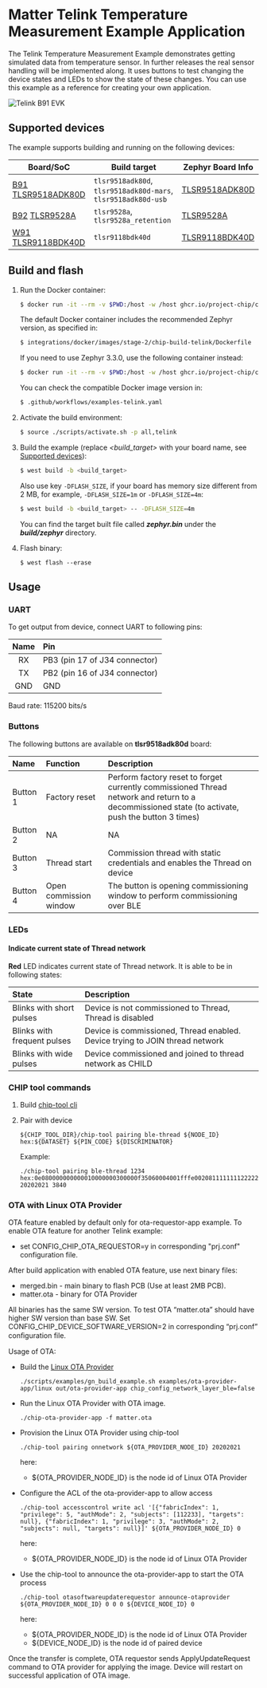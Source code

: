 # Matter Telink Temperature Measurement Example Application

The Telink Temperature Measurement Example demonstrates getting simulated data
from temperature sensor. In further releases the real sensor handling will be
implemented along. It uses buttons to test changing the device states and LEDs
to show the state of these changes. You can use this example as a reference for
creating your own application.

![Telink B91 EVK](http://wiki.telink-semi.cn/wiki/assets/Hardware/B91_Generic_Starter_Kit_Hardware_Guide/connection_chart.png)

## Supported devices

The example supports building and running on the following devices:

| Board/SoC                                                                                                                                                              | Build target                                                  | Zephyr Board Info                                                                                              |
| ---------------------------------------------------------------------------------------------------------------------------------------------------------------------- | ------------------------------------------------------------- | -------------------------------------------------------------------------------------------------------------- |
| [B91](https://wiki.telink-semi.cn/wiki/Hardware/B91_Generic_Starter_Kit_Hardware_Guide) [TLSR9518ADK80D](https://wiki.telink-semi.cn/wiki/chip-series/TLSR951x-Series) | `tlsr9518adk80d`, `tlsr9518adk80d-mars`, `tlsr9518adk80d-usb` | [TLSR9518ADK80D](https://github.com/telink-semi/zephyr/blob/develop/boards/riscv/tlsr9518adk80d/doc/index.rst) |
| [B92](https://wiki.telink-semi.cn/wiki/Hardware/B92_Generic_Starter_Kit_Hardware_Guide) [TLSR9528A](https://wiki.telink-semi.cn/wiki/chip-series/TLSR952x-Series)      | `tlsr9528a`, `tlsr9528a_retention`                            | [TLSR9528A](https://github.com/telink-semi/zephyr/blob/develop/boards/riscv/tlsr9528a/doc/index.rst)           |
| [W91](https://wiki.telink-semi.cn/wiki/Hardware/W91_Generic_Starter_Kit_Hardware_Guide) [TLSR9118BDK40D](https://wiki.telink-semi.cn/wiki/chip-series/TLSR911x-Series) | `tlsr9118bdk40d`                                              | [TLSR9118BDK40D](https://github.com/telink-semi/zephyr/blob/develop/boards/riscv/tlsr9118bdk40d/doc/index.rst) |

## Build and flash

1. Run the Docker container:

    ```bash
    $ docker run -it --rm -v $PWD:/host -w /host ghcr.io/project-chip/chip-build-telink:$(wget -q -O - https://raw.githubusercontent.com/project-chip/connectedhomeip/master/.github/workflows/examples-telink.yaml 2> /dev/null | grep chip-build-telink | awk -F: '{print $NF}' | head -n1)
    ```

    The default Docker container includes the recommended Zephyr version, as
    specified in:

    ```bash
    $ integrations/docker/images/stage-2/chip-build-telink/Dockerfile
    ```

    If you need to use Zephyr 3.3.0, use the following container instead:

    ```bash
    $ docker run -it --rm -v $PWD:/host -w /host ghcr.io/project-chip/chip-build-telink-zephyr_3_3:$(wget -q -O - https://raw.githubusercontent.com/project-chip/connectedhomeip/master/.github/workflows/examples-telink.yaml 2> /dev/null | grep chip-build-telink-zephyr_3_3 | awk -F: '{print $NF}')
    ```

    You can check the compatible Docker image version in:

    ```bash
    $ .github/workflows/examples-telink.yaml
    ```

2. Activate the build environment:

    ```bash
    $ source ./scripts/activate.sh -p all,telink
    ```

3. Build the example (replace _<build_target>_ with your board name, see
   [Supported devices](#supported-devices)):

    ```bash
    $ west build -b <build_target>
    ```

    Also use key `-DFLASH_SIZE`, if your board has memory size different from 2
    MB, for example, `-DFLASH_SIZE=1m` or `-DFLASH_SIZE=4m`:

    ```bash
    $ west build -b <build_target> -- -DFLASH_SIZE=4m
    ```

    You can find the target built file called **_zephyr.bin_** under the
    **_build/zephyr_** directory.

4. Flash binary:

    ```
    $ west flash --erase
    ```

## Usage

### UART

To get output from device, connect UART to following pins:

| Name | Pin                           |
| :--: | :---------------------------- |
|  RX  | PB3 (pin 17 of J34 connector) |
|  TX  | PB2 (pin 16 of J34 connector) |
| GND  | GND                           |

Baud rate: 115200 bits/s

### Buttons

The following buttons are available on **tlsr9518adk80d** board:

| Name     | Function               | Description                                                                                                                                       |
| :------- | :--------------------- | :------------------------------------------------------------------------------------------------------------------------------------------------ |
| Button 1 | Factory reset          | Perform factory reset to forget currently commissioned Thread network and return to a decommissioned state (to activate, push the button 3 times) |
| Button 2 | NA                     | NA                                                                                                                                                |
| Button 3 | Thread start           | Commission thread with static credentials and enables the Thread on device                                                                        |
| Button 4 | Open commission window | The button is opening commissioning window to perform commissioning over BLE                                                                      |

### LEDs

#### Indicate current state of Thread network

**Red** LED indicates current state of Thread network. It is able to be in
following states:

| State                       | Description                                                                  |
| :-------------------------- | :--------------------------------------------------------------------------- |
| Blinks with short pulses    | Device is not commissioned to Thread, Thread is disabled                     |
| Blinks with frequent pulses | Device is commissioned, Thread enabled. Device trying to JOIN thread network |
| Blinks with wide pulses     | Device commissioned and joined to thread network as CHILD                    |

### CHIP tool commands

1. Build
   [chip-tool cli](https://github.com/project-chip/connectedhomeip/blob/master/examples/chip-tool/README.md)

2. Pair with device

    ```
    ${CHIP_TOOL_DIR}/chip-tool pairing ble-thread ${NODE_ID} hex:${DATASET} ${PIN_CODE} ${DISCRIMINATOR}
    ```

    Example:

    ```
    ./chip-tool pairing ble-thread 1234 hex:0e080000000000010000000300000f35060004001fffe0020811111111222222220708fd61f77bd3df233e051000112233445566778899aabbccddeeff030e4f70656e54687265616444656d6f010212340410445f2b5ca6f2a93a55ce570a70efeecb0c0402a0fff8 20202021 3840
    ```

### OTA with Linux OTA Provider

OTA feature enabled by default only for ota-requestor-app example. To enable OTA
feature for another Telink example:

-   set CONFIG_CHIP_OTA_REQUESTOR=y in corresponding "prj.conf" configuration
    file.

After build application with enabled OTA feature, use next binary files:

-   merged.bin - main binary to flash PCB (Use at least 2MB PCB).
-   matter.ota - binary for OTA Provider

All binaries has the same SW version. To test OTA “matter.ota” should have
higher SW version than base SW. Set CONFIG_CHIP_DEVICE_SOFTWARE_VERSION=2 in
corresponding “prj.conf” conﬁguration file.

Usage of OTA:

-   Build the [Linux OTA Provider](../../ota-provider-app/linux)

    ```
    ./scripts/examples/gn_build_example.sh examples/ota-provider-app/linux out/ota-provider-app chip_config_network_layer_ble=false
    ```

-   Run the Linux OTA Provider with OTA image.

    ```
    ./chip-ota-provider-app -f matter.ota
    ```

-   Provision the Linux OTA Provider using chip-tool

    ```
    ./chip-tool pairing onnetwork ${OTA_PROVIDER_NODE_ID} 20202021
    ```

    here:

    -   \${OTA_PROVIDER_NODE_ID} is the node id of Linux OTA Provider

-   Configure the ACL of the ota-provider-app to allow access

    ```
    ./chip-tool accesscontrol write acl '[{"fabricIndex": 1, "privilege": 5, "authMode": 2, "subjects": [112233], "targets": null}, {"fabricIndex": 1, "privilege": 3, "authMode": 2, "subjects": null, "targets": null}]' ${OTA_PROVIDER_NODE_ID} 0
    ```

    here:

    -   \${OTA_PROVIDER_NODE_ID} is the node id of Linux OTA Provider

-   Use the chip-tool to announce the ota-provider-app to start the OTA process

    ```
    ./chip-tool otasoftwareupdaterequestor announce-otaprovider ${OTA_PROVIDER_NODE_ID} 0 0 0 ${DEVICE_NODE_ID} 0
    ```

    here:

    -   \${OTA_PROVIDER_NODE_ID} is the node id of Linux OTA Provider
    -   \${DEVICE_NODE_ID} is the node id of paired device

Once the transfer is complete, OTA requestor sends ApplyUpdateRequest command to
OTA provider for applying the image. Device will restart on successful
application of OTA image.
